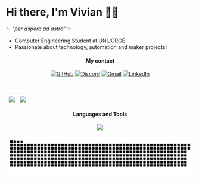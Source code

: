 # Hi there, I'm Vivian 👋🏽

✨ *“per aspera ad astra”* ✨

* Computer Engineering Student at UNIJORGE
* Passionate about technology, automation and maker projects! 

<h4 align="center">My contact</h4>

<div align="center">

[![GitHub](https://img.shields.io/badge/GitHub-181717?style=for-the-badge&logo=github&logoColor=white)](https://github.com/viviangomesp)
[![Discord](https://img.shields.io/badge/Discord-5865F2?style=for-the-badge&logo=discord&logoColor=white)](https://discord.com/users/gomesz)
[![Gmail](https://img.shields.io/badge/Gmail-D14836?style=for-the-badge&logo=gmail&logoColor=white)](mailto:viviangomesps@gmail.com)
[![LinkedIn](https://img.shields.io/badge/LinkedIn-0077B5?style=for-the-badge&logo=linkedin&logoColor=white)](https://www.linkedin.com/in/viviangomesp)

</div>

<br>

<div align="center">

| <a href="https://github.com/anuraghazra/github-readme-stats"><img align="center" src="https://github-readme-stats.vercel.app/api?username=viviangomesp&hide=contribs,issues&hide_rank=true&show_icons=true&theme=gotham&count_private=true&include_all_commits=true" /></a> | <a href="https://github.com/anuraghazra/convoychat"><img align="center" src="https://github-readme-stats.vercel.app/api/top-langs/?username=viviangomesp&layout=compact&theme=gotham" /></a> |
| ---------------- | ---------------- |

</div>

 
<h4 align="center">Languages and Tools</h4>


<p align="center">
  <a href="https://skillicons.dev">
    <img src="https://skillicons.dev/icons?i=c,java,python,html,css,js,spring,postgres,vscode,git" />
  </a>
</p>


<picture>
  <source media="(prefers-color-scheme: dark)" srcset="https://raw.githubusercontent.com/viviangomesp/viviangomesp/output/github-contribution-grid-snake-dark.svg">
  <source media="(prefers-color-scheme: light)" srcset="https://raw.githubusercontent.com/viviangomesp/viviangomesp/output/github-contribution-grid-snake.svg">
  <img alt="github contribution grid snake animation" src="https://raw.githubusercontent.com/viviangomesp/viviangomesp/output/github-contribution-grid-snake.svg">
</picture>
